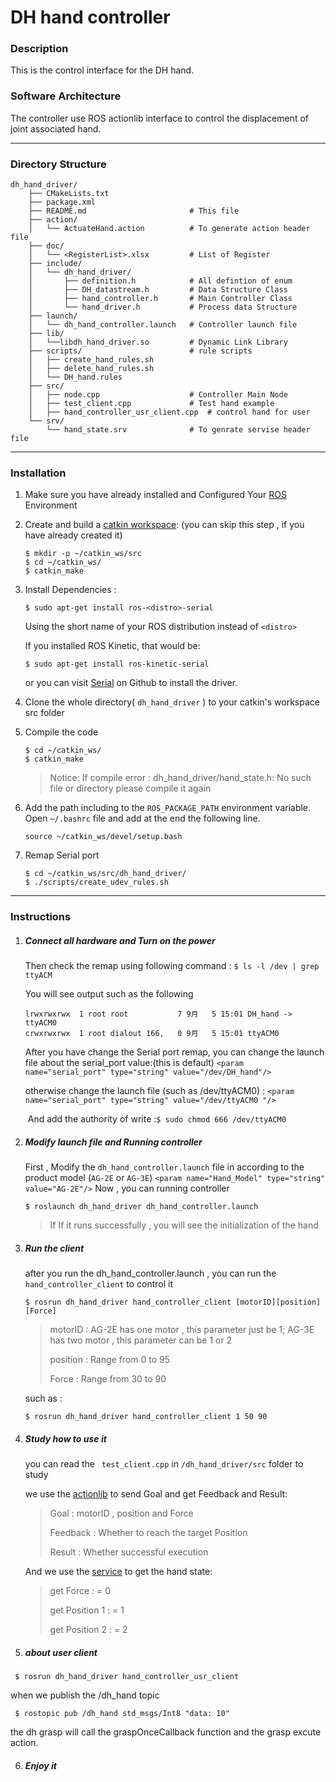 # DH hand controller 

### Description
This is the control interface for the DH hand. 

### Software Architecture
The controller use ROS actionlib interface to control the displacement of joint associated hand. 

------



### Directory Structure

```
dh_hand_driver/
    ├── CMakeLists.txt
    ├── package.xml
    ├── README.md						# This file
    ├── action/
    │   └── ActuateHand.action			# To generate action header file
    ├── doc/
    │   └── <RegisterList>.xlsx			# List of Register 
    ├── include/
    │   └── dh_hand_driver/
    │       ├── definition.h			# All defintion of enum
    │       ├── DH_datastream.h			# Data Structure Class
    │       ├── hand_controller.h		# Main Controller Class
    │       └── hand_driver.h			# Process data Structure
    ├── launch/
    │   └── dh_hand_controller.launch	# Controller launch file
    ├── lib/
    │   └──libdh_hand_driver.so			# Dynamic Link Library
    ├── scripts/						# rule scripts
    │   ├── create_hand_rules.sh		
    │   ├── delete_hand_rules.sh
    │   └── DH_hand.rules
    ├── src/
    │   ├── node.cpp					# Controller Main Node
    │   ├── test_client.cpp				# Test hand example
    │   ├── hand_controller_usr_client.cpp  # control hand for user
    └── srv/  
		└── hand_state.srv           	# To genrate servise header file
```

------



### Installation

1. Make sure you have already installed and Configured Your [ROS](http://wiki.ros.org/ROS/Tutorials/InstallingandConfiguringROSEnvironment)  Environment

2. Create and build a [catkin workspace](http://wiki.ros.org/catkin/workspaces): (you can skip this step , if you have already created it)

   ```
   $ mkdir -p ~/catkin_ws/src
   $ cd ~/catkin_ws/
   $ catkin_make
   ```

3. Install Dependencies :

   ```
   $ sudo apt-get install ros-<distro>-serial
   ```

   Using the short name of your ROS distribution instead of `<distro>`

   If you installed ROS Kinetic, that would be:

   ```
   $ sudo apt-get install ros-kinetic-serial
   ```

   or you can visit [Serial](https://github.com/wjwwood/serial) on Github to install the driver. 

4. Clone the whole directory( `dh_hand_driver` ) to  your catkin's workspace src folder

5. Compile the code 

   ```
   $ cd ~/catkin_ws/
   $ catkin_make
   ```

   > Notice: If compile error : dh_hand_driver/hand_state.h: No such file or directory 
   > 		please compile it again

6. Add the path including to the `ROS_PACKAGE_PATH` environment variable. Open `~/.bashrc` file and add at the end the following line. 

   ```
   source ~/catkin_ws/devel/setup.bash
   ```

8. Remap Serial port

   ```
   $ cd ~/catkin_ws/src/dh_hand_driver/
   $ ./scripts/create_udev_rules.sh
   ```

------



### Instructions

1. ##### Connect all hardware and Turn on the power

   Then check the remap using following command : `$ ls -l /dev | grep ttyACM`

   You will see output such as the following 

   ```
   lrwxrwxrwx  1 root root           7 9月   5 15:01 DH_hand -> ttyACM0
   crwxrwxrwx  1 root dialout 166,   0 9月   5 15:01 ttyACM0
   ```

   After you have change the Serial port remap, you can change the launch file about the serial_port value:(this is default)
   	`<param name="serial_port" type="string" value="/dev/DH_hand"/>`

   otherwise  change the launch file (such as /dev/ttyACM0) :
   	`<param name="serial_port" type="string" value="/dev/ttyACM0 "/>`

      ​	And add the authority of write :`$ sudo chmod 666 /dev/ttyACM0`

2. ##### Modify launch file and Running controller

   First , Modify the  `dh_hand_controller.launch` file in according to the product model (`AG-2E` or `AG-3E`)
   	`<param name="Hand_Model" type="string" value="AG-2E"/>`
   Now , you can running controller

   ```
   $ roslaunch dh_hand_driver dh_hand_controller.launch		
   ```

   > If If it runs successfully , you will see the initialization of the hand

3. ##### Run the  client

   after you run the dh_hand_controller.launch , you can run the `hand_controller_client` to control it

   ```
   $ rosrun dh_hand_driver hand_controller_client [motorID][position][Force]
   ```

   > motorID	: 	AG-2E has one motor ,  this parameter just be 1;
   >				AG-3E has two motor ,  this parameter can  be 1 or 2
   >
   > position	:	Range from 0   to 95
   >
   > Force	: 	Range from 30 to 90

   such as :

   ```
   $ rosrun dh_hand_driver hand_controller_client 1 50 90
   ```

4. ##### Study how to use it 

   you can read the ` test_client.cpp`  in `/dh_hand_driver/src` folder to study

   we use the [actionlib](http://wiki.ros.org/actionlib) to send Goal and get Feedback and Result:

   > Goal		: motorID , position and Force
   > 
   > Feedback	: Whether to reach the target Position
   > 
   > Result		: Whether successful execution

   And we use the [service](http://wiki.ros.org/Services) to get the hand state:

   > get Force		: = 0
   > 
   > get Position 1 	: = 1
   > 
   > get Position 2	: = 2

5. ##### about user client 
  
  ```
   $ rosrun dh_hand_driver hand_controller_usr_client
  ```
  when we publish the /dh_hand topic
  ```
   $ rostopic pub /dh_hand std_msgs/Int8 "data: 10"
  ```
  the dh grasp will call the graspOnceCallback function and the grasp excute action.

6. ##### Enjoy it
